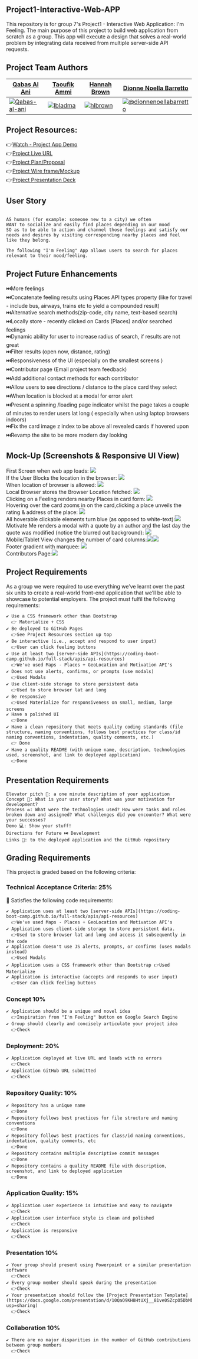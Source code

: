 ## Project1-Interactive-Web-APP
This repository is for group 7's Project1 - Interactive Web Application: I'm Feeling. The main purpose of this project to build web application from scratch as a group. This app will execute a design that solves a real-world problem by integrating data received from multiple server-side API requests. 

## Project Team Authors
<table>
<thead>
<tr>
<th><a href="https://github.com/Qabas-al-ani">Qabas Al Ani</a></th>
<th><a href="https://github.com/lbladma">Taoufik Ammi</a></th>
<th><a href="https://github.com/hlbrown">Hannah Brown</a></th>
<th><a href="https://github.com/DionneNoellaBarretto">Dionne Noella Barretto</a></th>
</tr>
</thead>
<tbody>
<tr>
<td><a target="_blank" rel="noopener noreferrer" href="https://avatars.githubusercontent.com/Qabas-al-ani?s=150&amp;v=1"><img src="https://avatars.githubusercontent.com/Qabas-al-ani?s=150&amp;v=1" alt="Qabas-al-ani" style="max-width:100%;"></a></td>
<td><a target="_blank" rel="noopener noreferrer" href="https://avatars.githubusercontent.com/lbladma?s=150&amp;v=1"><img src="https://avatars.githubusercontent.com/lbladma?s=150&amp;v=1" alt="lbladma" style="max-width:100%;"></a></td>
<td><a target="_blank" rel="noopener noreferrer" href="https://avatars.githubusercontent.com/hlbrown?s=150&amp;v=1"><img src="https://avatars.githubusercontent.com/hlbrown?s=150&amp;v=1" alt="hlbrown" style="max-width:100%;"></a></td>
<td><a target="_blank" rel="noopener noreferrer" href="https://avatars.githubusercontent.com/dionnenoellabarretto?s=150&amp;v=1"><img src="https://avatars.githubusercontent.com/dionnenoellabarretto?s=150&amp;v=1" alt="@dionnenoellabarretto" style="max-width:100%;"></a></td>
</tr>
</tbody>
</table>

## Project Resources:
👉[Watch - Project App Demo](https://drive.google.com/file/d/1GxPN_f6QFtCN98A80lcMMjvROi3U2BNn/view)<br/>
👉[Project Live URL](https://lbladma.github.io/Project1-Interactive-Web-APP/)<br/>
👉[Project Plan/Proposal](https://docs.google.com/document/d/1UkL3EaRt6hdjlgQpQYlR67exUwjlNt862YEAd5OwlI8/edit#)<br/>
👉[Project Wire frame/Mockup](https://drive.google.com/file/d/1aUWXiPsHpy4Mmw-mldBUD_R_U6LJDZkk/view?usp=sharing) <br/>
👉[Project Presentation Deck](https://docs.google.com/presentation/d/1tGplDJAv14izYNg7Sh26AQ1ouZhdK0s7q0aiLNXR76c/edit?usp=sharing)<br/>


## User Story
```

AS humans (for example: someone new to a city) we often 
WANT to socialize and easily find places depending on our mood
SO as to be able to action and channel those feelings and satisfy our needs and desires by visiting corresponding nearby places and feel like they belong.

The following "I'm Feeling" App allows users to search for places relevant to their mood/feeling. 
```

## Project Future Enhancements
⏭️More feelings <br/>
⏭️Concatenate feeling results using Places API types property (like for travel - include bus, airways, trains etc to yield a compounded result) <br/>
⏭️Alternative search methods(zip-code, city name, text-based search) <br/>
⏭️Locally store - recently clicked on Cards (Places) and/or searched feelings  <br/>
⏭️Dynamic ability for user to increase radius of search, if results are not great <br/>
⏭️Filter results (open now, distance, rating) <br/>
⏭️Responsiveness of the UI (especially on the smallest screens ) <br/>
⏭️Contributor page (Email project team feedback) <br/>
⏭️Add additional contact methods for each contributor <br/>
⏭️Allow users to see directions / distance to the place card they select <br/>
⏭️When location is blocked at a modal for error alert <br/>
⏭️Present a spinning /loading  page indicator whilst the page takes a couple of minutes to render users lat long ( especially when using laptop browsers indoors) <br/> 
⏭️Fix the card image z index to be above all revealed cards if hovered upon <br/>
⏭️Revamp the site to be more modern day looking <br/>

## Mock-Up (Screenshots & Responsive UI View)
First Screen when web app loads: <img src= "./images/FirstScreen.png"> <br/>
If the User Blocks the location in the browser: <img src= "./images/BlockLocationError.png"> <br/>
When location of browser is allowed: <img src= "./images/LatLongStoredInBrowserLocalStorage.png"> <br/>
Local Browser stores the Browser Location fetched: <img src= "./images/SecondScreen_NoErrors.png"> <br/>
Clicking on a Feeling renders nearby Places in card form: <img src= "./images/LatteSearchResults.png"> <br/>
Hovering over the card zooms in on the card,clicking a place unveils the rating & address of the place: <img src= "./images/CardHoverZoomsIn,CardClickDetails.png"> <br/>
All hoverable clickable elements turn blue (as opposed to white-text):<img src= "./images/ClickableIconsTurnBlue.png"> <br/>
Motivate Me renders a modal with a quote by an author and the last day the quote was modified (notice the blurred out background): <img src= "./images/MotivationAPIMODAL.png"> <br/>
Mobile/Tablet View changes the number of card columns:<img src= "./images/TabletScreen.png"><img src= "./images/MobileScreen.png"> <br/>
Footer gradient with marquee: <img src= "./images/FooterWithMarqueeCopyRights.png"> <br/>
Contributors Page:<img src= "./images/Contributors.png">  <br/>

## Project Requirements

As a group we were required to use everything we’ve learnt over the past six units to create a real-world front-end application that we’ll be able to showcase to potential employers. The project must fulfil the following requirements:
```
✔️ Use a CSS framework other than Bootstrap
  👉 Materialize + CSS
✔️ Be deployed to GitHub Pages
  👉See Project Resources section up top
✔️ Be interactive (i.e., accept and respond to user input)
  👉User can click feeling buttons
✔️ Use at least two [server-side APIs](https://coding-boot-camp.github.io/full-stack/apis/api-resources)
  👉We've used Maps - Places + GeoLocation and Motivation API's
✔️ Does not use alerts, confirms, or prompts (use modals)
  👉Used Modals
✔️ Use client-side storage to store persistent data
  👉Used to store browser lat and long
✔️ Be responsive
  👉Used Materialize for responsiveness on small, medium, large screens
✔️ Have a polished UI
  👉Done
✔️ Have a clean repository that meets quality coding standards (file structure, naming conventions, follows best practices for class/id naming conventions, indentation, quality comments, etc.)
  👉 Done
✔️ Have a quality README (with unique name, description, technologies used, screenshot, and link to deployed application)
  👉Done
```

## Presentation Requirements
```
Elevator pitch 🎤: a one minute description of your application
Concept 📖: What is your user story? What was your motivation for development?
Process ♻️: What were the technologies used? How were tasks and roles broken down and assigned? What challenges did you encounter? What were your successes?
Demo 💻: Show your stuff!
Directions for Future ⏭️ Development
Links 🔗: to the deployed application and the GitHub repository
```
## Grading Requirements

This project is graded based on the following criteria:

### Technical Acceptance Criteria: 25%

🏁 Satisfies the following code requirements:
```
✔️ Application uses at least two [server-side APIs](https://coding-boot-camp.github.io/full-stack/apis/api-resources)
  👉We've used Maps - Places + GeoLocation and Motivation API's
✔️ Application uses client-side storage to store persistent data. 
  👉Used to store browser lat and long and access it subsequently in the code
✔️ Application doesn't use JS alerts, prompts, or confirms (uses modals instead) 
  👉Used Modals
✔️ Application uses a CSS framework other than Bootstrap 👉Used Materialize
✔️ Application is interactive (accepts and responds to user input) 
  👉User can click feeling buttons
```
### Concept 10%
```
✔️ Application should be a unique and novel idea 
  👉Inspiration from "I'm Feeling" button on Google Search Engine
✔️ Group should clearly and concisely articulate your project idea 
  👉Check
```
### Deployment: 20%
```
✔️ Application deployed at live URL and loads with no errors
  👉Check
✔️ Application GitHub URL submitted 
  👉Check
```
### Repository Quality: 10%
```
✔️ Repository has a unique name 
  👉Done
✔️ Repository follows best practices for file structure and naming conventions 
  👉Done
✔️ Repository follows best practices for class/id naming conventions, indentation, quality comments, etc 
  👉Done
✔️ Repository contains multiple descriptive commit messages
  👉Done
✔️ Repository contains a quality README file with description, screenshot, and link to deployed application 
  👉Done
```
### Application Quality: 15%
```
✔️ Application user experience is intuitive and easy to navigate
  👉Check
✔️ Application user interface style is clean and polished 
  👉Check
✔️ Application is responsive 
  👉Check
```
### Presentation 10%
```
✔️ Your group should present using Powerpoint or a similar presentation software 
  👉Check
✔️ Every group member should speak during the presentation
  👉Check
✔️ Your presentation should follow the [Project Presentation Template](https://docs.google.com/presentation/d/10QaO9KH8HtUXj__81ve0SZcpO5DbMbqqQr4iPpbwKks/edit?usp=sharing)
  👉Check
```
### Collaboration 10%
```
✔️ There are no major disparities in the number of GitHub contributions between group members
  👉Check
```